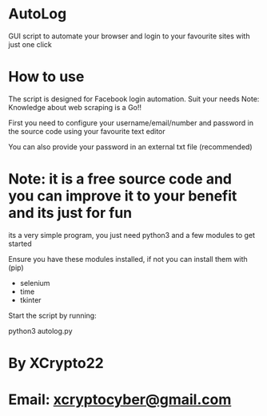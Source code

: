 # AutoLog
GUI script to automate your browser and login to your favourite sites with just one click

# How to use

The script is designed for Facebook login automation. Suit your needs
Note: Knowledge about web scraping is a Go!!

First you need to configure your username/email/number and password in the source code using 
your favourite text editor

You can also provide your password in an external txt file (recommended)

# Note: it is a free source code and you can improve it to your benefit and its just for fun

its a very simple program, you just need python3 and a few modules to get started 

Ensure you have these modules installed, if not you can install them with (pip) 
- selenium
- time
- tkinter

Start the script by running:

python3 autolog.py


# By XCrypto22
# Email: xcryptocyber@gmail.com
